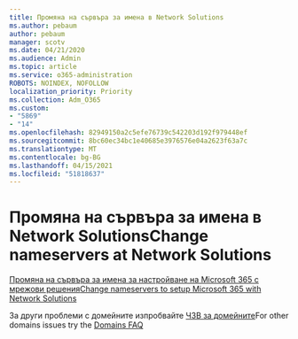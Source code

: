 ```yaml
---
title: Промяна на сървъра за имена в Network Solutions
ms.author: pebaum
author: pebaum
manager: scotv
ms.date: 04/21/2020
ms.audience: Admin
ms.topic: article
ms.service: o365-administration
ROBOTS: NOINDEX, NOFOLLOW
localization_priority: Priority
ms.collection: Adm_O365
ms.custom:
- "5869"
- "14"
ms.openlocfilehash: 82949150a2c5efe76739c542203d192f979448ef
ms.sourcegitcommit: 8bc60ec34bc1e40685e3976576e04a2623f63a7c
ms.translationtype: MT
ms.contentlocale: bg-BG
ms.lasthandoff: 04/15/2021
ms.locfileid: "51818637"
---
```

# <a name="change-nameservers-at-network-solutions"></a><span data-ttu-id="ed7b7-102">Промяна на сървъра за имена в Network Solutions</span><span class="sxs-lookup"><span data-stu-id="ed7b7-102">Change nameservers at Network Solutions</span></span>

[<span data-ttu-id="ed7b7-103">Промяна на сървъра за имена за настройване на Microsoft 365 с мрежови решения</span><span class="sxs-lookup"><span data-stu-id="ed7b7-103">Change nameservers to setup Microsoft 365 with Network Solutions</span></span>](https://docs.microsoft.com/microsoft-365/admin/dns/change-nameservers-at-network-solutions?view=o365-worldwide)

<span data-ttu-id="ed7b7-104">За други проблеми с домейните изпробвайте [ЧЗВ за домейните](https://docs.microsoft.com/microsoft-365/admin/setup/domains-faq?view=o365-worldwide)</span><span class="sxs-lookup"><span data-stu-id="ed7b7-104">For other domains issues try the [Domains FAQ](https://docs.microsoft.com/microsoft-365/admin/setup/domains-faq?view=o365-worldwide)</span></span>